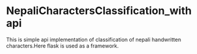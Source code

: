 # NepaliCharactersClassification_withapi
This is simple api implementation of classification of nepali handwritten characters.Here flask is used as a framework.
